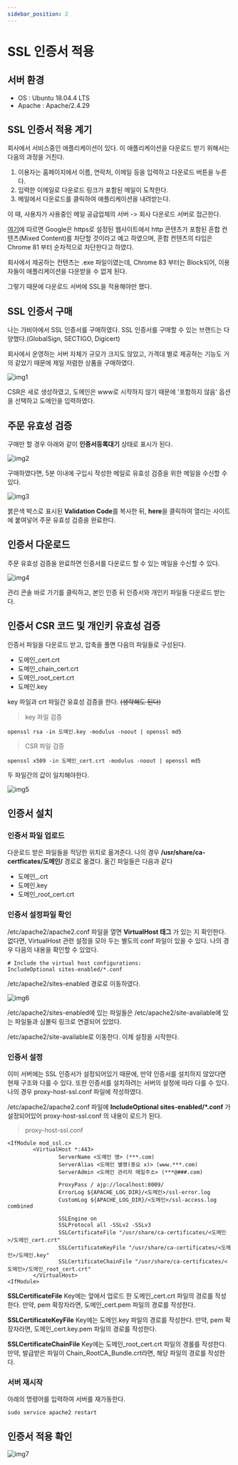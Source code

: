 ```yaml
---
sidebar_position: 2
---
```

# SSL 인증서 적용
## 서버 환경
- OS : Ubuntu 18.04.4 LTS
- Apache : Apache/2.4.29

## SSL 인증서 적용 계기
회사에서 서비스중인 애플리케이션이 있다. 이 애플리케이션을 다운로드 받기 위해서는 다음의 과정을 거친다.

1. 이용자는 홈페이지에서 이름, 연락처, 이메일 등을 입력하고 다운로드 버튼을 누른다.
2. 입력한 이메일로 다운로드 링크가 포함된 메일이 도착한다.
3. 메일에서 다운로드를 클릭하여 애플리케이션을 내려받는다.

이 때, 사용자가 사용중인 메일 공급업체의 서버 -> 회사 다운로드 서버로 접근한다.

[여기](https://security.googleblog.com/2020/02/protecting-users-from-insecure_6.html)에 따르면 Google은 https로 설정된 웹사이트에서 http 콘텐츠가 포함된 혼합 컨텐츠(Mixed Content)를 차단할 것이라고 예고 하였으며, 혼합 컨텐츠의 타입은 Chrome 81 부터 순차적으로 차단한다고 하였다.

회사에서 제공하는 컨텐츠는 .exe 파일이였는데, Chrome 83 부터는 Block되어, 이용자들이 애플리케이션을 다운받을 수 없게 된다.

그렇기 때문에 다운로드 서버에 SSL을 적용해야만 했다.

## SSL 인증서 구매
나는 가비아에서 SSL 인증서를 구매하였다. SSL 인증서를 구매할 수 있는 브랜드는 다양했다.(GlobalSign, SECTIGO, Digicert)

회사에서 운영하는 서버 자체가 규모가 크지도 않았고, 가격대 별로 제공하는 기능도 거의 같았기 때문에 제일 저렴한 상품을 구매하였다.

![img1](../../static/img/docs/server/ssl/01-인증서구매.png)

CSR은 새로 생성하였고, 도메인은 www로 시작하지 않기 때문에 '포함하지 않음' 옵션을 선택하고 도메인을 입력하였다. 

## 주문 유효성 검증
구매만 할 경우 아래와 같이 **인증서등록대기** 상태로 표시가 된다.

![img2](../../static/img/docs/server/ssl/02-인증서등록대기.png)

구매하였다면, 5분 이내에 구입시 작성한 메일로 유효성 검증을 위한 메일을 수신할 수 있다.

![img3](../../static/img/docs/server/ssl/03-인증메일.png)

붉은색 박스로 표시된 **Validation Code**를 복사한 뒤, **here**을 클릭하여 열리는 사이트에 붙여넣어 주문 유효성 검증을 완료한다.

## 인증서 다운로드
주문 유효성 검증을 완료하면 인증서를 다운로드 할 수 있는 메일을 수신할 수 있다. 

![img4](../../static/img/docs/server/ssl/04-다운로드메일.png)

관리 콘솔 바로 가기를 클릭하고, 본인 인증 뒤 인증서와 개인키 파일들 다운로드 받는다.

## 인증서 CSR 코드 및 개인키 유효성 검증
인증서 파일을 다운로드 받고, 압축을 풀면 다음의 파일들로 구성된다.

- 도메인_cert.crt
- 도메인_chain_cert.crt
- 도메인_root_cert.crt
- 도메인.key

key 파일과 crt 파일간 유효성 검증을 한다. ~~(생략해도 된다)~~

> key 파일 검증

```
openssl rsa -in 도메인.key -modulus -noout | openssl md5
```

> CSR 파일 검증

```
openssl x509 -in 도메인_cert.crt -modulus -noout | openssl md5
```

두 파일간의 값이 일치해야한다.

![img5](../../static/img/docs/server/ssl/05-유효성검증.png)

## 인증서 설치
### 인증서 파일 업로드
다운로드 받은 파일들을 적당한 위치로 옮겨준다. 나의 경우 **/usr/share/ca-certficates/도메인/** 경로로 옮겼다. 옮긴 파일들은 다음과 같다

- 도메인_.crt
- 도메인.key
- 도메인_root_cert.crt

### 인증서 설정파일 확인
/etc/apache2/apache2.conf 파일을 열면 **VirtualHost 태그** 가 있는 지 확인한다. 없다면, VirtualHost 관련 설정을 모아 두는 별도의 conf 파일이 있을 수 있다. 나의 경우 다음의 내용을 확인할 수 있었다.

```
# Include the virtual host configurations:
IncludeOptional sites-enabled/*.conf
```
/etc/apache2/sites-enabled 경로로 이동하였다.

![img6](../../static/img/docs/server/ssl/06-site-enabled.png)

/etc/apache2/sites-enabled에 있는 파일들은 /etc/apache2/site-available에 있는 파일들과 심볼릭 링크로 연결되어 있었다.

/etc/apache2/site-available로 이동한다. 이제 설정을 시작한다.

### 인증서 설정
이미 서버에는 SSL 인증서가 설정되어있기 때문에, 만약 인증서를 설치하지 않았다면 현재 구조와 다를 수 있다. 또한 인증서를 설치하려는 서버의 설정에 따라 다를 수 있다. 나의 경우 proxy-host-ssl.conf 파일에 작성하였다.

/etc/apache2/apache2.conf 파일에 **IncludeOptional sites-enabled/*.conf** 가 설정되어있어 
proxy-host-ssl.conf 의 내용이 로드가 된다.

> proxy-host-ssl.conf

```
<IfModule mod_ssl.c>
        <VirtualHost *:443>
                ServerName <도메인 명> (***.com)
                ServerAlias <도메인 별명(중요 x)> (www.***.com)
                ServerAdmin <도메인 관리자 메일주소> (***@###.com)

                ProxyPass / ajp://localhost:8009/
                ErrorLog ${APACHE_LOG_DIR}/<도메인>/ssl-error.log
                CustomLog ${APACHE_LOG_DIR}/<도메인>/ssl-access.log combined

                SSLEngine on
                SSLProtocol all -SSLv2 -SSLv3
                SSLCertificateFile "/usr/share/ca-certificates/<도메인>/도메인_cert.crt"
                SSLCertificateKeyFile "/usr/share/ca-certificates/<도메인>/도메인.key"
                SSLCertificateChainFile "/usr/share/ca-certificates/<도메인>/도메인_root_cert.crt"
        </VirtualHost>
<IfModule>
```
**SSLCertificateFile** Key에는 앞에서 업로드 한 도메인_cert.crt 파일의 경로를 작성한다.
만약, pem 확장자라면, 도메인_cert.pem 파일의 경로를 작성한다.

**SSLCertificateKeyFile** Key에는 도메인.key 파일의 경로를 작성한다.
만약, pem 확장자라면, 도메인_cert.key.pem 파일의 경로를 작성한다.

**SSLCertificateChainFile** Key에는 도메인_root_cert.crt 파일의 경롤를 작성한다.
만약, 발급받은 파일이 Chain_RootCA_Bundle.crt라면, 해당 파일의 경로를 작성한다.

### 서버 재시작
아래의 명령어를 입력하여 서버를 재가동한다.
```
sudo service apache2 restart
```

## 인증서 적용 확인
![img7](../../static/img/docs/server/ssl/07-인증서적용확인.png)



